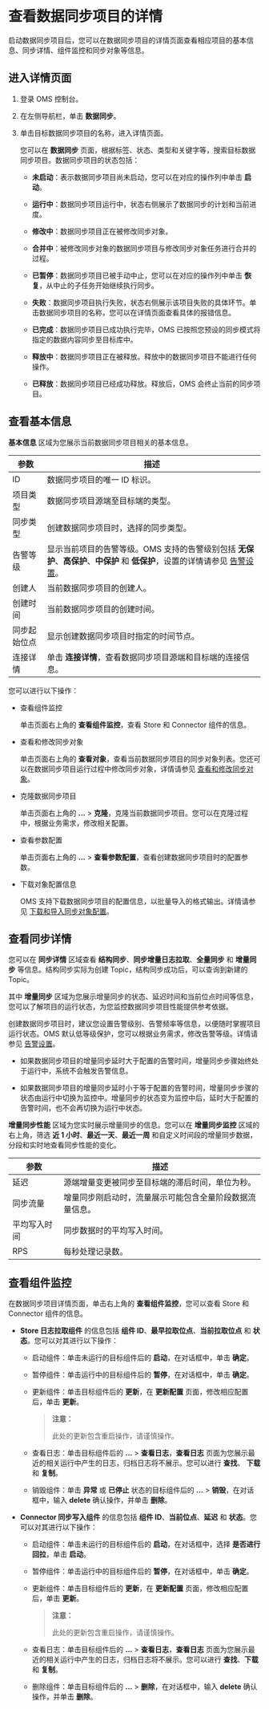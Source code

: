 # 查看数据同步项目的详情

启动数据同步项目后，您可以在数据同步项目的详情页面查看相应项目的基本信息、同步详情、组件监控和同步对象等信息。

## 进入详情页面

1. 登录 OMS 控制台。

2. 在左侧导航栏，单击 **数据同步**。

3. 单击目标数据同步项目的名称，进入详情页面。

   您可以在 **数据同步** 页面，根据标签、状态、类型和关键字等，搜索目标数据同步项目。数据同步项目的状态包括：

   * **未启动**：表示数据同步项目尚未启动，您可以在对应的操作列中单击 **启动**。

   * **运行中**：数据同步项目运行中，状态右侧展示了数据同步的计划和当前进度。

   * **修改中**：数据同步项目正在被修改同步对象。

   * **合并中**：被修改同步对象的数据同步项目与修改同步对象任务进行合并的过程。

   * **已暂停**：数据同步项目已被手动中止，您可以在对应的操作列中单击 **恢复**，从中止的子任务开始继续执行同步。

   * **失败**：数据同步项目执行失败，状态右侧展示该项目失败的具体环节。单击数据同步项目的名称，您可以在详情页面查看具体的报错信息。

   * **已完成**：数据同步项目已成功执行完毕，OMS 已按照您预设的同步模式将指定的数据内容同步至目标库中。

   * **释放中**：数据同步项目正在被释放。释放中的数据同步项目不能进行任何操作。

   * **已释放**：数据同步项目已经成功释放。释放后，OMS 会终止当前的同步项目。

## 查看基本信息

**基本信息** 区域为您展示当前数据同步项目相关的基本信息。

| **参数** |                                                                                      **描述**                                                                                       |
|--------|-----------------------------------------------------------------------------------------------------------------------------------------------------------------------------------|
| ID     | 数据同步项目的唯一 ID 标识。                                                                                                                                                                  |
| 项目类型   | 数据同步项目源端至目标端的类型。                                                 |
| 同步类型   | 创建数据同步项目时，选择的同步类型。                                                                    |
| 告警等级   | 显示当前项目的告警等级。OMS 支持的告警级别包括 **无保护**、**高保护**、**中保护** 和 **低保护**，设置的详情请参见 [告警设置](../../10.system-management/2.alert-center/3.manage-alert-settings.md)。 |
| 创建人    | 当前数据同步项目的创建人。                          |
| 创建时间   | 当前数据同步项目的创建时间。                         |
| 同步起始位点 | 显示创建数据同步项目时指定的时间节点。                 |
|连接详情|单击 **连接详情**，查看数据同步项目源端和目标端的连接信息。|

您可以进行以下操作：

* 查看组件监控

  单击页面右上角的 **查看组件监控**，查看 Store 和 Connector 组件的信息。
  
* 查看和修改同步对象

  单击页面右上角的 **查看对象**，查看当前数据同步项目的同步对象列表。您还可以在数据同步项目运行过程中修改同步对象，详情请参见 [查看和修改同步对象](../11.manage-a-data-synchronization-projects/2.view-and-modify-objects-to-be-synchronized.md)。

* 克隆数据同步项目

  单击页面右上角的 **...** \> **克隆**，克隆当前数据同步项目。您可以在克隆过程中，根据业务需求，修改相关配置。

* 查看参数配置

  单击页面右上角的 **...** \> **查看参数配置**，查看创建数据同步项目时的配置参数。

* 下载对象配置信息

  OMS 支持下载数据同步项目的配置信息，以批量导入的格式输出。详情请参见 [下载和导入同步对象配置](../11.manage-a-data-synchronization-projects/4.download-and-import-the-settings-of-synchronization-objects.md)。

## 查看同步详情

您可以在 **同步详情** 区域查看 **结构同步**、**同步增量日志拉取**、**全量同步** 和 **增量同步** 等信息。结构同步实际为创建 Topic，结构同步成功后，可以查询到新建的 Topic。

其中 **增量同步** 区域为您展示增量同步的状态、延迟时间和当前位点时间等信息，您可以了解项目的运行状态，为您监控数据同步项目性能提供参考依据。

创建数据同步项目时，建议您设置告警级别、告警频率等信息，以便随时掌握项目运行状态。OMS 默认低等级保护，您可以根据业务需求，修改告警等级。详情请参见 [告警设置](../../10.system-management/2.alert-center/3.manage-alert-settings.md)。
  
* 如果数据同步项目的增量同步延时大于配置的告警时间，增量同步步骤始终处于运行中，系统不会触发告警信息。

* 如果数据同步项目的增量同步延时小于等于配置的告警时间，增量同步步骤的状态由运行中切换为监控中。增量同步的状态变为监控中后，延时大于配置的告警时间，也不会再切换为运行中状态。

**增量同步性能** 区域为您实时展示增量同步的信息。您可以在 **增量同步监控** 区域的右上角，筛选 **近 1 小时**、**最近一天**、**最近一周** 和自定义时间段的增量同步数据，分段和实时地查看同步性能的变化。

|  参数   |  描述  |
|---------|-------|
|  延迟   |源端增量变更被同步至目标端的滞后时间，单位为秒。|
| 同步流量 |增量同步刚启动时，流量展示可能包含全量阶段数据流量信息。|
|平均写入时间|同步数据时的平均写入时间。|
|  RPS  |   每秒处理记录数。 |

## 查看组件监控

在数据同步项目详情页面，单击右上角的 **查看组件监控**，您可以查看 Store 和 Connector 组件的信息。

* **Store 日志拉取组件** 的信息包括 **组件 ID**、**最早拉取位点**、**当前拉取位点** 和 **状态**。您可以对其进行以下操作：

  * 启动组件：单击未运行的目标组件后的 **启动**，在对话框中，单击 **确定**。

  * 暂停组件：单击运行中的目标组件后的 **暂停**，在对话框中，单击 **确定**。
  
  * 更新组件：单击目标组件后的 **更新**，在 **更新配置** 页面，修改相应配置后，单击 **更新**。

    >**注意：**
    >
    >此处的更新包含重启操作，请谨慎操作。
  
  * 查看日志：单击目标组件后的 **...** \> **查看日志**，**查看日志** 页面为您展示最近的相关运行中产生的日志，归档日志将不展示。您可以进行 **查找**、 **下载** 和 **复制**。
  
  * 销毁组件：单击 **异常** 或 **已停止** 状态的目标组件后的 **...** \> **销毁**，在对话框中，输入 **delete** 确认操作，并单击 **删除**。

* **Connector 同步写入组件** 的信息包括 **组件 ID**、**当前位点**、**延迟** 和 **状态**。您可以对其进行以下操作：

  * 启动组件：单击未运行的目标组件后的 **启动**，在对话框中，选择 **是否进行回拉**，单击 **启动**。
  
  * 暂停组件：单击运行中的目标组件后的 **暂停**，在对话框中，单击 **确定**。
  
  * 更新组件：单击目标组件后的 **更新**，在 **更新配置** 页面，修改相应配置后，单击 **更新**。

    >**注意：**
    >
    >此处的更新包含重启操作，请谨慎操作。

  * 查看日志：单击目标组件后的 **...** \> **查看日志**，**查看日志** 页面为您展示最近的相关运行中产生的日志，归档日志将不展示。您可以进行 **查找**、**下载** 和 **复制**。

  * 删除组件：单击目标组件后的 **...** \> **删除**，在对话框中，输入 **delete** 确认操作，并单击 **删除**。
